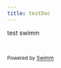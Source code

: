```yaml
---
title: testDoc
---
```

test swimm

&nbsp;

<SwmMeta version="3.0.0" repo-id="Z2l0aHViJTNBJTNBc3luYXBzZTQyJTNBJTNBeWFuY291YmEtY29kZXI=" repo-name="synapse42"><sup>Powered by [Swimm](https://app.swimm.io/)</sup></SwmMeta>
